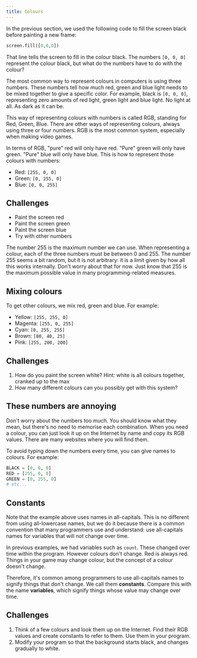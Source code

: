 ```yaml
---
title: Colours
---
```


In the previous section, we used the following code to fill the screen black before painting a new frame:

```python
screen.fill([0,0,0])
```

That line tells the screen to fill in the colour black. The numbers `[0, 0, 0]` represent the colour black, but what do the numbers have to do with the colour?

The most common way to represent colours in computers is using three numbers. These numbers tell how much red, green and blue light needs to be mixed together to give a specific color. For example, black is `[0, 0, 0]`, representing zero amounts of red light, green light and blue light. No light at all. As dark as it can be.

This way of representing colours with numbers is called RGB, standing for Red, Green, Blue. There are other ways of representing colours, always using three or four numbers. RGB is the most common system, especially when making video games.

In terms of RGB, "pure" red will only have red. "Pure" green will only have green. "Pure" blue will only have blue. This is how to represent those colours with numbers:

* Red: `[255, 0, 0]`
* Green: `[0, 255, 0]`
* Blue: `[0, 0, 255]`

## Challenges

* Paint the screen red
* Paint the screen green
* Paint the screen blue
* Try with other numbers

<div class="main-body__note"><div class="main-body__note-body">
<p>The number 255 is the maximum number we can use. When representing a colour, each of the three numbers must be between 0 and 255. The number 255 seems a bit random, but it is not arbitrary: it is a limit given by how all this works internally. Don't worry about that for now. Just know that 255 is the maximum possible value in many programming-related measures.</p>
</div></div>

## Mixing colours

To get other colours, we mix red, green and blue. For example:

* Yellow: `[255, 255, 0]`
* Magenta: `[255, 0, 255]`
* Cyan: `[0, 255, 255]`
* Brown: `[80, 40, 25]`
* Pink: `[255, 200, 200]`

## Challenges

1. How do you paint the screen white? Hint: white is all colours together, cranked up to the max
2. How many different colours can you possibly get with this system?

## These numbers are annoying

Don't worry about the numbers too much. You should know what they mean, but there's no need to memorise each combination. When you need a colour, you can just look it up on the Internet by name and copy its RGB values. There are many websites where you will find them.

To avoid typing down the numbers every time, you can give names to colours. For example:

```python
BLACK = [0, 0, 0]
RED = [255, 0, 0]
GREEN = [0, 255, 0]
# etc...
```

## Constants

Note that the example above uses names in all-capitals. This is no different from using all-lowercase names, but we do it because there is a common convention that many programmers use and understand: use all-capitals names for variables that will not change over time.

In previous examples, we had variables such as `count`. These changed over time within the program. However colours don't change. Red is always red. Things in your game may change colour, but the concept of a colour doesn't change.

Therefore, it's common among programmers to use all-capitals names to signify things that don't change. We call them **constants**. Compare this with the name **variables**, which signify things whose value may change over time.

## Challenges

1. Think of a few colours and look them up on the Internet. Find their RGB values and create constants to refer to them. Use them in your program.
2. Modify your program so that the background starts black, and changes gradually to white.
